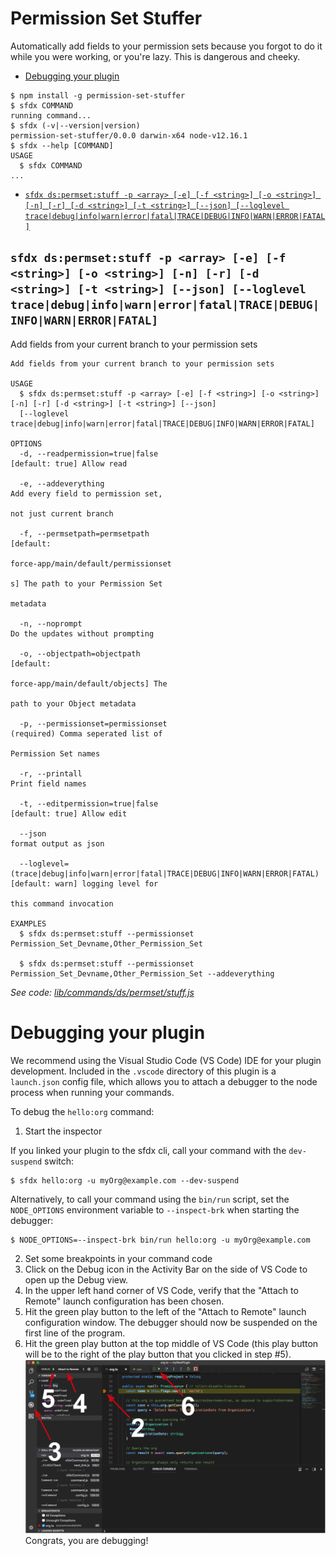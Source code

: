 Permission Set Stuffer
====================

Automatically add fields to your permission sets because you forgot to do it while you were working, or you're lazy. 
This is dangerous and cheeky.

<!-- [![Version](https://img.shields.io/npm/v/permSetStuffer.svg)](https://npmjs.org/package/permSetStuffer)
[![CircleCI](https://circleci.com/gh/dansadsf/permSetStuffer/tree/master.svg?style=shield)](https://circleci.com/gh/dansadsf/permSetStuffer/tree/master)
[![Appveyor CI](https://ci.appveyor.com/api/projects/status/github/dansadsf/permSetStuffer?branch=master&svg=true)](https://ci.appveyor.com/project/heroku/permSetStuffer/branch/master)
[![Codecov](https://codecov.io/gh/dansadsf/permSetStuffer/branch/master/graph/badge.svg)](https://codecov.io/gh/dansadsf/permSetStuffer)
[![Greenkeeper](https://badges.greenkeeper.io/dansadsf/permSetStuffer.svg)](https://greenkeeper.io/)
[![Known Vulnerabilities](https://snyk.io/test/github/dansadsf/permSetStuffer/badge.svg)](https://snyk.io/test/github/dansadsf/permSetStuffer)
[![Downloads/week](https://img.shields.io/npm/dw/permSetStuffer.svg)](https://npmjs.org/package/permSetStuffer)
[![License](https://img.shields.io/npm/l/permSetStuffer.svg)](https://github.com/dansadsf/permSetStuffer/blob/master/package.json) -->

<!-- toc -->
* [Debugging your plugin](#debugging-your-plugin)
<!-- tocstop -->
<!-- install -->
<!-- usage -->
```sh-session
$ npm install -g permission-set-stuffer
$ sfdx COMMAND
running command...
$ sfdx (-v|--version|version)
permission-set-stuffer/0.0.0 darwin-x64 node-v12.16.1
$ sfdx --help [COMMAND]
USAGE
  $ sfdx COMMAND
...
```
<!-- usagestop -->
<!-- commands -->
* [`sfdx ds:permset:stuff -p <array> [-e] [-f <string>] [-o <string>] [-n] [-r] [-d <string>] [-t <string>] [--json] [--loglevel trace|debug|info|warn|error|fatal|TRACE|DEBUG|INFO|WARN|ERROR|FATAL]`](#sfdx-dspermsetstuff--p-array--e--f-string--o-string--n--r--d-string--t-string---json---loglevel-tracedebuginfowarnerrorfataltracedebuginfowarnerrorfatal)

## `sfdx ds:permset:stuff -p <array> [-e] [-f <string>] [-o <string>] [-n] [-r] [-d <string>] [-t <string>] [--json] [--loglevel trace|debug|info|warn|error|fatal|TRACE|DEBUG|INFO|WARN|ERROR|FATAL]`

Add fields from your current branch to your permission sets

```
Add fields from your current branch to your permission sets

USAGE
  $ sfdx ds:permset:stuff -p <array> [-e] [-f <string>] [-o <string>] [-n] [-r] [-d <string>] [-t <string>] [--json] 
  [--loglevel trace|debug|info|warn|error|fatal|TRACE|DEBUG|INFO|WARN|ERROR|FATAL]

OPTIONS
  -d, --readpermission=true|false                                                   [default: true] Allow read

  -e, --addeverything                                                               Add every field to permission set,
                                                                                    not just current branch

  -f, --permsetpath=permsetpath                                                     [default:
                                                                                    force-app/main/default/permissionset
                                                                                    s] The path to your Permission Set
                                                                                    metadata

  -n, --noprompt                                                                    Do the updates without prompting

  -o, --objectpath=objectpath                                                       [default:
                                                                                    force-app/main/default/objects] The
                                                                                    path to your Object metadata

  -p, --permissionset=permissionset                                                 (required) Comma seperated list of
                                                                                    Permission Set names

  -r, --printall                                                                    Print field names

  -t, --editpermission=true|false                                                   [default: true] Allow edit

  --json                                                                            format output as json

  --loglevel=(trace|debug|info|warn|error|fatal|TRACE|DEBUG|INFO|WARN|ERROR|FATAL)  [default: warn] logging level for
                                                                                    this command invocation

EXAMPLES
  $ sfdx ds:permset:stuff --permissionset Permission_Set_Devname,Other_Permission_Set 
  
  $ sfdx ds:permset:stuff --permissionset Permission_Set_Devname,Other_Permission_Set --addeverything
```

_See code: [lib/commands/ds/permset/stuff.js](https://github.com/dansadsf/permSetStuffer/blob/v0.0.0/lib/commands/ds/permset/stuff.js)_
<!-- commandsstop -->
<!-- debugging-your-plugin -->
# Debugging your plugin
We recommend using the Visual Studio Code (VS Code) IDE for your plugin development. Included in the `.vscode` directory of this plugin is a `launch.json` config file, which allows you to attach a debugger to the node process when running your commands.

To debug the `hello:org` command: 
1. Start the inspector
  
If you linked your plugin to the sfdx cli, call your command with the `dev-suspend` switch: 
```sh-session
$ sfdx hello:org -u myOrg@example.com --dev-suspend
```
  
Alternatively, to call your command using the `bin/run` script, set the `NODE_OPTIONS` environment variable to `--inspect-brk` when starting the debugger:
```sh-session
$ NODE_OPTIONS=--inspect-brk bin/run hello:org -u myOrg@example.com
```

2. Set some breakpoints in your command code
3. Click on the Debug icon in the Activity Bar on the side of VS Code to open up the Debug view.
4. In the upper left hand corner of VS Code, verify that the "Attach to Remote" launch configuration has been chosen.
5. Hit the green play button to the left of the "Attach to Remote" launch configuration window. The debugger should now be suspended on the first line of the program. 
6. Hit the green play button at the top middle of VS Code (this play button will be to the right of the play button that you clicked in step #5).
<br><img src=".images/vscodeScreenshot.png" width="480" height="278"><br>
Congrats, you are debugging!
